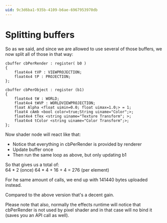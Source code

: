 ```yaml
---
uid: 9c3d6ba1-935b-4109-b6ae-6967953970db
---
```


#  Splitting buffers

So as we said, and since we are allowed to use several of those buffers, we now split all of those in that way:  

```  
cbuffer cbPerRender : register( b0 )  
{  
	float4x4 tVP : VIEWPROJECTION;
	float4x4 tP : PROJECTION;
};  

cbuffer cbPerObject : register (b1)  
{  
	float4x4 tW : WORLD;
	float4x4 tWVP : WORLDVIEWPROJECTION;
	float Alpha <float uimin=0.0; float uimax=1.0;> = 1; 
	float4 cAmb <bool color=true;String uiname="Color";>;
	float4x4 tTex <string uiname="Texture Transform"; >;
	float4x4 tColor <string uiname="Color Transform";>;
};  

```  

Now shader node will react like that:  
* Notice that everything in cbPerRender is provided by renderer  
* Update buffer once  
* Then run the same loop as above, but only updating b1  

So that gives us a total of:  
64 * 2 (once) 
64 * 4 + 16 + 4 = 276 (per element)

For he same amount of calls, we end up with 141440 bytes uploaded instead.  

Compared to the above version that's a decent gain.  

Please note that also, normally the effects runtime will notice that cbPerRender is not used by pixel shader and in that case will no bind it (saves you an API call as well).  

